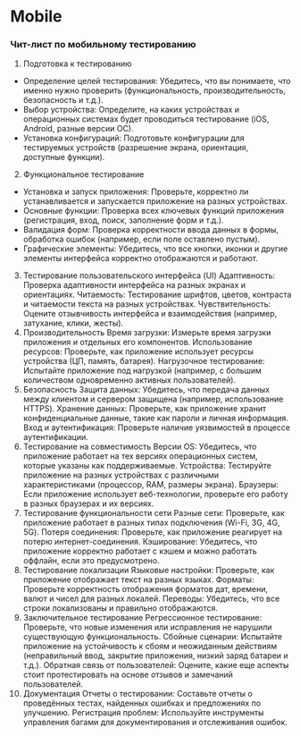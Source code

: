 # Mobile
### Чит-лист по мобильному тестированию
1. Подготовка к тестированию
- Определение целей тестирования: Убедитесь, что вы понимаете, что именно нужно проверить (функциональность, производительность, безопасность и т.д.).
- Выбор устройства: Определите, на каких устройствах и операционных системах будет проводиться тестирование (iOS, Android, разные версии ОС).
- Установка конфигураций: Подготовьте конфигурации для тестируемых устройств (разрешение экрана, ориентация, доступные функции).
2. Функциональное тестирование
- Установка и запуск приложения: Проверьте, корректно ли устанавливается и запускается приложение на разных устройствах.
- Основные функции: Проверка всех ключевых функций приложения (регистрация, вход, поиск, заполнение форм и т.д.).
- Валидация форм: Проверка корректности ввода данных в формы, обработка ошибок (например, если поле оставлено пустым).
- Графические элементы: Убедитесь, что все кнопки, иконки и другие элементы интерфейса корректно отображаются и работают.
3. Тестирование пользовательского интерфейса (UI)
Адаптивность: Проверка адаптивности интерфейса на разных экранах и ориентациях.
Читаемость: Тестирование шрифтов, цветов, контраста и читаемости текста на разных устройствах.
Чувствительность: Оцените отзывчивость интерфейса и взаимодействия (например, затухание, клики, жесты).
4. Производительность
Время загрузки: Измерьте время загрузки приложения и отдельных его компонентов.
Использование ресурсов: Проверьте, как приложение использует ресурсы устройства (ЦП, память, батарея).
Нагрузочное тестирование: Испытайте приложение под нагрузкой (например, с большим количеством одновременно активных пользователей).
5. Безопасность
Защита данных: Убедитесь, что передача данных между клиентом и сервером защищена (например, использование HTTPS).
Хранение данных: Проверьте, как приложение хранит конфиденциальные данные, такие как пароли и личная информация.
Вход и аутентификация: Проверьте наличие уязвимостей в процессе аутентификации.
6. Тестирование на совместимость
Версии OS: Убедитесь, что приложение работает на тех версиях операционных систем, которые указаны как поддерживаемые.
Устройства: Тестируйте приложение на разных устройствах с различными характеристиками (процессор, RAM, размеры экрана).
Браузеры: Если приложение использует веб-технологии, проверьте его работу в разных браузерах и их версиях.
7. Тестирование функциональности сети
Разные сети: Проверьте, как приложение работает в разных типах подключения (Wi-Fi, 3G, 4G, 5G).
Потеря соединения: Проверьте, как приложение реагирует на потерю интернет-соединения.
Кэширование: Убедитесь, что приложение корректно работает с кэшем и можно работать оффлайн, если это предусмотрено.
8. Тестирование локализации
Языковые настройки: Проверьте, как приложение отображает текст на разных языках.
Форматы: Проверьте корректность отображения форматов дат, времени, валют и чисел для разных локалей.
Переводы: Убедитесь, что все строки локализованы и правильно отображаются.
9. Заключительное тестирование
Регрессионное тестирование: Проверьте, что новые изменения или исправления не нарушили существующую функциональность.
Сбойные сценарии: Испытайте приложение на устойчивость к сбоям и неожиданным действиям (неправильный ввод, закрытие приложения, низкий заряд батареи и т.д.).
Обратная связь от пользователей: Оцените, какие еще аспекты стоит протестировать на основе отзывов и замечаний пользователей.
10. Документация
Отчеты о тестировании: Составьте отчеты о проведённых тестах, найденных ошибках и предложениях по улучшению.
Регистрация проблем: Используйте инструменты управления багами для документирования и отслеживания ошибок.
